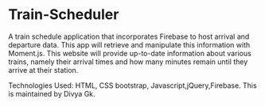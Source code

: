 # Train-Scheduler
A train schedule application that incorporates Firebase to host arrival and departure data. This app will retrieve and manipulate this information with Moment.js. This website will provide up-to-date information about various trains, namely their arrival times and how many minutes remain until they arrive at their station.

Technologies Used: HTML, CSS bootstrap, Javascript,jQuery,Firebase.
This is maintained by Divya Gk.
